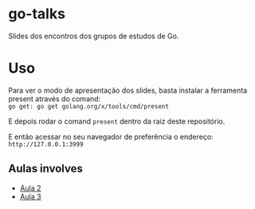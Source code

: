 # go-talks
Slides dos encontros dos grupos de estudos de Go.

# Uso

Para ver o modo de apresentação dos slides, basta instalar a ferramenta present através do comand:<br>
`go get: go get golang.org/x/tools/cmd/present`

E depois rodar o comand `present` dentro da raiz deste repositório.<br>

E então acessar no seu navegador de preferência o endereço: <br>
`http://127.0.0.1:3999`


## Aulas involves

- [Aula 2](https://talks.godoc.org/github.com/thiagotrennepohl/go-talks/involves-classes/class-2/slide.slide#1)
- [Aula 3](https://talks.godoc.org/github.com/thiagotrennepohl/go-talks/involves-classes/class-3/slide.slide#1)
